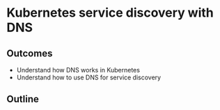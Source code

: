 # Kubernetes service discovery with DNS

## Outcomes

* Understand how DNS works in Kubernetes
* Understand how to use DNS for service discovery

## Outline

